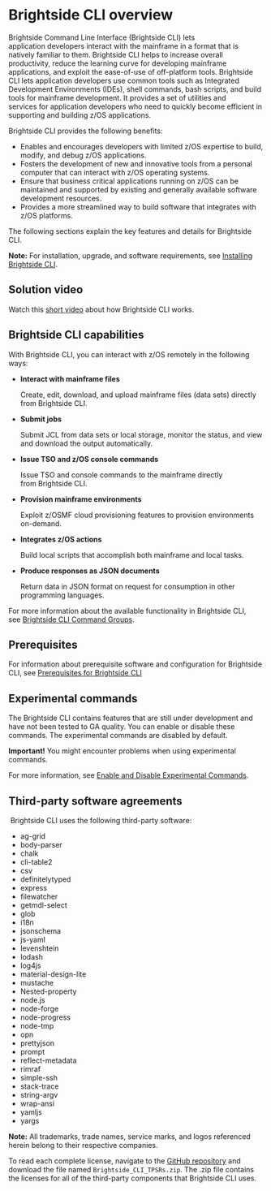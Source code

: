 # Brightside CLI overview

Brightside Command Line Interface (Brightside CLI) lets
application developers interact with the mainframe in a format that is
natively familiar to them. Brightside CLI helps to increase overall
productivity, reduce the learning curve for developing mainframe
applications, and exploit the ease-of-use of off-platform tools.
Brightside CLI lets application developers use common tools such
as Integrated Development Environments (IDEs), shell commands, bash
scripts, and build tools for mainframe development. It provides a set of
utilities and services for application developers who need to quickly
become efficient in supporting and building z/OS applications.

Brightside CLI provides the following benefits:

  - Enables and encourages developers with limited z/OS expertise to
    build, modify, and debug z/OS applications.
  - Fosters the development of new and innovative tools from a personal
    computer that can interact with z/OS operating systems.
  - Ensure that business critical applications running on z/OS can be
    maintained and supported by existing and generally available
    software development resources.
  - Provides a more streamlined way to build software that integrates
    with z/OS platforms. 

The following sections explain the key features and details for Brightside CLI.

**Note:** For installation, upgrade, and software requirements, see [Installing Brightside CLI](cli-installcli.md).

## Solution video

Watch this [short video](https://www.youtube.com/watch?v=0MvAv5ApolI) about how Brightside CLI works. 

## Brightside CLI capabilities

With Brightside CLI, you can interact with z/OS remotely in the
following ways:

  - **Interact with mainframe files**    
  
    Create, edit, download, and upload mainframe files (data sets) directly from Brightside CLI. 

  - **Submit jobs**    
  
    Submit JCL from data sets or local storage, monitor the status, and view and download the output automatically.

  - **Issue TSO and z/OS console commands**    
  
    Issue TSO and console commands to the mainframe directly    from Brightside CLI.

  - **Provision mainframe environments**    
  
    Exploit z/OSMF cloud provisioning features to provision environments on-demand.

  - **Integrates z/OS actions**    
  
    Build local scripts that accomplish both mainframe and local tasks. 

  - **Produce responses as JSON documents**    
  
    Return data in JSON format on request for consumption in other programming languages.

For more information about the available functionality in Brightside
CLI, see [Brightside CLI Command
Groups](cli-commandgroups.md).

## Prerequisites
For information about prerequisite software and configuration for Brightside CLI, see [Prerequisites for Brightside CLI](precli.md)

## Experimental commands

The Brightside CLI contains features that are still under  development and have not been tested to GA quality. You can enable or disable these commands. The experimental commands are disabled by default.

**Important!** You might encounter problems when using experimental
commands. 

For more information, see [Enable and Disable Experimental
Commands](cli-enabledisablexperimentalcommands.md).


## Third-party software agreements

 Brightside CLI uses the following third-party
software:  

  - ag-grid
  - body-parser
  - chalk
  - cli-table2
  - csv
  - definitelytyped
  - express
  - filewatcher
  - getmdl-select
  - glob
  - i18n
  - jsonschema
  - js-yaml
  - levenshtein
  - lodash
  - log4js
  - material-design-lite
  - mustache
  - Nested-property
  - node.js
  - node-forge
  - node-progress
  - node-tmp
  - opn
  - prettyjson
  - prompt
  - reflect-metadata
  - rimraf
  - simple-ssh
  - stack-trace
  - string-argv
  - wrap-ansi
  - yamljs
  - yargs

**Note:** All trademarks, trade names, service marks, and logos referenced herein belong to their respective companies.

To read each complete license, navigate to the [GitHub repository](https://github.com/gizafoundation/Downloads/releases) and download the file named ``Brightside_CLI_TPSRs.zip``. The .zip file contains the licenses for all of the third-party components that Brightside CLI uses.   
